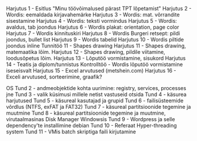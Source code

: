 
Harjutus 1 - Esitlus "Minu töövõimalused pärast TPT lõpetamist"
Harjutus 2 - Wordis: eemaldada kirjavahemärke
Harjutus 3 - Wordis: mat. võrrandite sisestamine
Harjutus 4 - Wordis: teksti vormindus
Harjutus 5 - Wordis: avaldus, tab joondus
Harjutus 6 - Wordis plakat: orientation, page color
Harjutus 7 - Wordis kinnituskiri
Harjutus 8 - Wordis Burgeri retsept: pildi joondus, bullet list
Harjutus 9 - Wordis tabelid
Harjutus 10 - Wordis piltide joondus inline
Tunnitöö 11 - Shapes drawing
Harjutus 11 - Shapes drawing, matemaatika lõim.
Harjutus 12 - Shapes drawing, pildile viitamine, loodusõpetus lõim.
Harjutus 13 - Lõputöö vormistamine, sisukord
Harjutus 14 - Teatis ja diplom/tunnistus
Kontrolltöö - Wordis lõputöö vormistamine iseseisvalt
Harjutus 15 - Excel arvutused (metshein.com)
Harjutus 16 - Exceli arvutused, sorteerimine, graafik?

OS
Tund 2 - andmeobjektide kohta uurimine: registry, services, processes jne
Tund 3 - valik küsimusi millele netist vastuseid otsida
Tund 4 - käsurea harjutused
Tund 5 - käsureal kasutajad ja grupid
Tund 6 - failisüsteemide võrdlus (NTFS, exFAT ja FAT32)
Tund 7 - käsureal partitsioonide tegemine ja muutmine
Tund 8 - käsureal partitsioonide tegemine ja muutmine, virutaalmasinas Disk Manager Windowsis
Tund 9 - Wordpress ja selle dependency'te installimine debian
Tund 10 - Referaat Hyper-threading system
Tund 11 - VMis batch skriptiga faili kirjutamine




